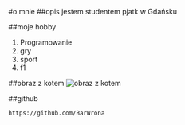 #o mnie
##opis
jestem studentem pjatk w Gdańsku

##moje hobby
1. Programowanie
2. gry
3. sport
4. f1

##obraz z kotem
![obraz z kotem](https://www.google.com/url?sa=i&url=https%3A%2F%2Fwww.wytwory.pl%2Fpl%2Fp%2FOBRAZ-NA-PLOTNIE-portret-kota%252C-kot-amerykanski-wz4%2F4322&psig=AOvVaw3qyiwI1XboLqfqGSS7dpkQ&ust=1734797343894000&source=images&cd=vfe&opi=89978449&ved=0CBQQjRxqFwoTCJCryujdtooDFQAAAAAdAAAAABAE)

##github

`https://github.com/BarWrona`
